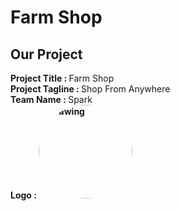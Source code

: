 # Farm Shop


## Our Project
   <strong>Project Title   :   </strong> Farm Shop<br>
   <strong>Project Tagline :   </strong>Shop From Anywhere<br>
   <strong>Team Name       :   </strong>Spark<br>
   <strong>Logo            :  <img class='img-circle' src="images/logo.jpg" alt="drawing" width="150" style="border-radius:50%" />   </strong><br>
   
   
